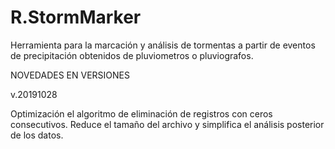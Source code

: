 # R.StormMarker
Herramienta para la marcación y análisis de tormentas a partir de eventos de precipitación obtenidos de pluviometros o pluviografos.

NOVEDADES EN VERSIONES

v.20191028

Optimización el algoritmo de eliminación de registros con ceros consecutivos. Reduce el tamaño del archivo y simplifica el análisis posterior de los datos.


